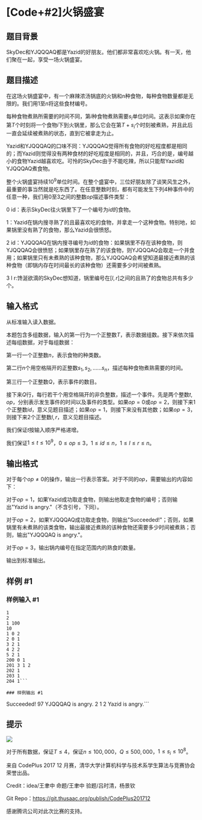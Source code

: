 # [Code+#2]火锅盛宴

## 题目背景

SkyDec和YJQQQAQ都是Yazid的好朋友。他们都非常喜欢吃火锅。有一天，他们聚在一起，享受一场火锅盛宴。


## 题目描述

在这场火锅盛宴中，有一个麻辣浓汤锅底的火锅和n种食物，每种食物数量都是无限的。我们用$1$至$n$将这些食材编号。


每种食物煮熟所需要的时间不同，第$i$种食物煮熟需要$s_i$单位时间。这表示如果你在第$T$个时刻将一个食物$i$下到火锅里，那么它会在第$T+s_i$个时刻被煮熟，并且此后一直会延续被煮熟的状态，直到它被拿走为止。


Yazid和YJQQQAQ的口味不同：YJQQQAQ觉得所有食物的好吃程度都是相同的；而Yazid则觉得没有两种食材的好吃程度是相同的，并且，巧合的是，编号越小的食物Yazid越喜欢吃。可怜的SkyDec由于不能吃辣，所以只能帮Yazid和YJQQQAQ煮食物。


整个火锅盛宴持续$10^9$单位时间。在整个盛宴中，三位好朋友除了谈笑风生之外，最重要的事当然就是吃东西了。在任意整数时刻，都有可能发生下列4种事件中的任意一种，我们用$0$至$3$之间的整数$op$描述事件类型：

0 id：表示SkyDec往火锅里下了一个编号为$id$的食物。

1：Yazid在锅内搜寻熟了的且最喜欢吃的食物，并拿走一个这种食物。特别地，如果锅里没有熟了的食物，那么Yazid会很愤怒。

2 id：YJQQQAQ在锅内搜寻编号为$id$的食物：如果锅里不存在该种食物，则YJQQQAQ会很愤怒；如果锅里存在熟了的该食物，则YJQQQAQ会取走一个并食用；如果锅里只有未煮熟的该种食物，那么YJQQQAQ会希望知道最接近煮熟的该种食物（即锅内存在时间最长的该种食物）还需要多少时间被煮熟。

3 l r:馋涎欲滴的SkyDec想知道，锅里编号在$[l,r]$之间的且熟了的食物总共有多少个。


## 输入格式

从标准输入读入数据。


本题包含多组数据，输入的第一行为一个正整数$T$，表示数据组数。接下来依次描述每组数据，对于每组数据：


第一行一个正整数$n$，表示食物的种类数。


第二行$n$个用空格隔开的正整数$s_1,s_2,......s_n$，描述每种食物煮熟需要的时间。


第三行一个正整数$Q$，表示事件的数目。


接下来$Q$行，每行若干个用空格隔开的非负整数，描述一个事件。先是两个整数$t,op$，分别表示发生事件的时间以及事件的类型。如果$op=0$或$op=2$，则接下来$1$个正整数$id$，意义见题目描述；如果$op=1$，则接下来没有其他数；如果$op=3$，则接下来$2$个正整数$l,r$，意义见题目描述。


我们保证$t$按输入顺序严格递增。


我们保证$1\leq t\leq 10^9$，$0\leq op\leq 3$，$1\leq id\leq n$，$1\leq l\leq r\leq n$。


## 输出格式

对于每个$op\neq 0$的操作，输出一行表示答案。对于不同的$op$，需要输出的内容如下：


对于$op=1$，如果Yazid成功取走食物，则输出他取走食物的编号；否则输出"Yazid is angry."（不含引号，下同）。

对于$op=2$，如果YJQQQAQ成功取走食物，则输出"Succeeded!"；否则，如果锅里有未煮熟的该类食物，输出最接近煮熟的该种食物还需要多少时间被煮熟；否则，输出"YJQQQAQ is angry."。

对于$op=3$，输出锅内编号在指定范围内的熟食的数量。

输出到标准输出。


## 样例 #1

### 样例输入 #1
```
1
2
1 100
10
1 0 2
2 0 1
3 2 1
4 2 2
5 2 1
200 0 1
201 3 1 2
202 1
203 1
204 1```

### 样例输出 #1

```
Succeeded!
97
YJQQQAQ is angry.
2
1
2
Yazid is angry.```

## 提示

 ![](https://cdn.luogu.com.cn/upload/pic/12656.png) 

对于所有数据，保证$T\leq 4$，保证$n\leq 100,000$，$Q\leq 500,000$，$1\leq s_i\leq 10^8$。


来自 CodePlus 2017 12 月赛，清华大学计算机科学与技术系学生算法与竞赛协会 荣誉出品。

Credit：idea/王聿中 命题/王聿中 验题/吕时清，杨景钦

Git Repo：https://git.thusaac.org/publish/CodePlus201712

感谢腾讯公司对此次比赛的支持。


